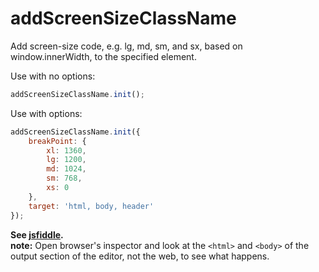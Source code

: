 # addScreenSizeClassName
Add screen-size code, e.g. lg, md, sm, and sx, based on window.innerWidth, to the specified element.

Use with no options:
```javascript
addScreenSizeClassName.init();
```

Use with options:
```javascript
addScreenSizeClassName.init({
    breakPoint: {
        xl: 1360,
        lg: 1200,
        md: 1024,
        sm: 768,
        xs: 0
    },
    target: 'html, body, header'
});
```

**See [jsfiddle](https://jsfiddle.net/Nawawish/s9c81mzL/).**     
**note:** Open browser's inspector and look at the `<html>` and `<body>` of the output section of the editor, not the web, to see what happens.
